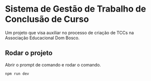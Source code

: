 # Sistema de Gestão de Trabalho de Conclusão de Curso

Um projeto que visa auxiliar no processo de criação de TCCs na Associação Educacional Dom Bosco.

## Rodar o projeto

Abrir o prompt de comando e rodar o comando.
```
npm run dev
```
